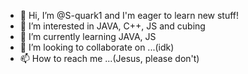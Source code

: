 - 👋 Hi, I’m @S-quark1 and I'm eager to learn new stuff!
- 👀 I’m interested in JAVA, C++, JS and cubing
- 🌱 I’m currently learning JAVA, JS
- 💞️ I’m looking to collaborate on ...(idk)
- 📫 How to reach me ...(Jesus, please don't)

<!---
S-quark1/S-quark1 is a ✨ special ✨ repository because its `README.md` (this file) appears on your GitHub profile.
You can click the Preview link to take a look at your changes.
--->
